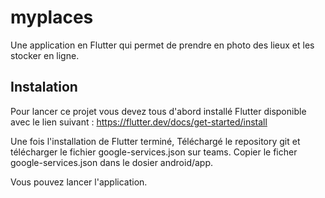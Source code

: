 # myplaces

Une application en Flutter qui permet de prendre en photo des lieux et les stocker en ligne.

## Instalation

Pour lancer ce projet vous devez tous d'abord installé Flutter disponible avec le lien suivant :
https://flutter.dev/docs/get-started/install

Une fois l'installation de Flutter terminé, Téléchargé le repository git et télécharger le fichier google-services.json sur teams.
Copier le ficher  google-services.json dans le dosier android/app.

Vous pouvez lancer l'application.